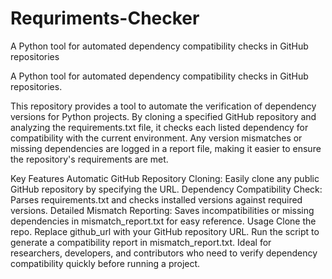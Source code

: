 # Requriments-Checker
A Python tool for automated dependency compatibility checks in GitHub repositories

A Python tool for automated dependency compatibility checks in GitHub repositories.

This repository provides a tool to automate the verification of dependency versions for Python projects. By cloning a specified GitHub repository and analyzing the requirements.txt file, it checks each listed dependency for compatibility with the current environment. Any version mismatches or missing dependencies are logged in a report file, making it easier to ensure the repository's requirements are met.

Key Features
Automatic GitHub Repository Cloning: Easily clone any public GitHub repository by specifying the URL.
Dependency Compatibility Check: Parses requirements.txt and checks installed versions against required versions.
Detailed Mismatch Reporting: Saves incompatibilities or missing dependencies in mismatch_report.txt for easy reference.
Usage
Clone the repo.
Replace github_url with your GitHub repository URL.
Run the script to generate a compatibility report in mismatch_report.txt.
Ideal for researchers, developers, and contributors who need to verify dependency compatibility quickly before running a project.


